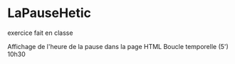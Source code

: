 # LaPauseHetic
exercice fait en classe

Affichage de l'heure de la pause dans la page HTML
Boucle temporelle (5')
10h30
